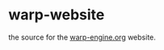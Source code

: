warp-website
============

the source for the [warp-engine.org](http://www.warp-engine.org) website.
